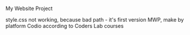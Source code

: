 My Website Project

style.css not working, because bad path - it's first version MWP, make by platform Codio according to Coders Lab courses


